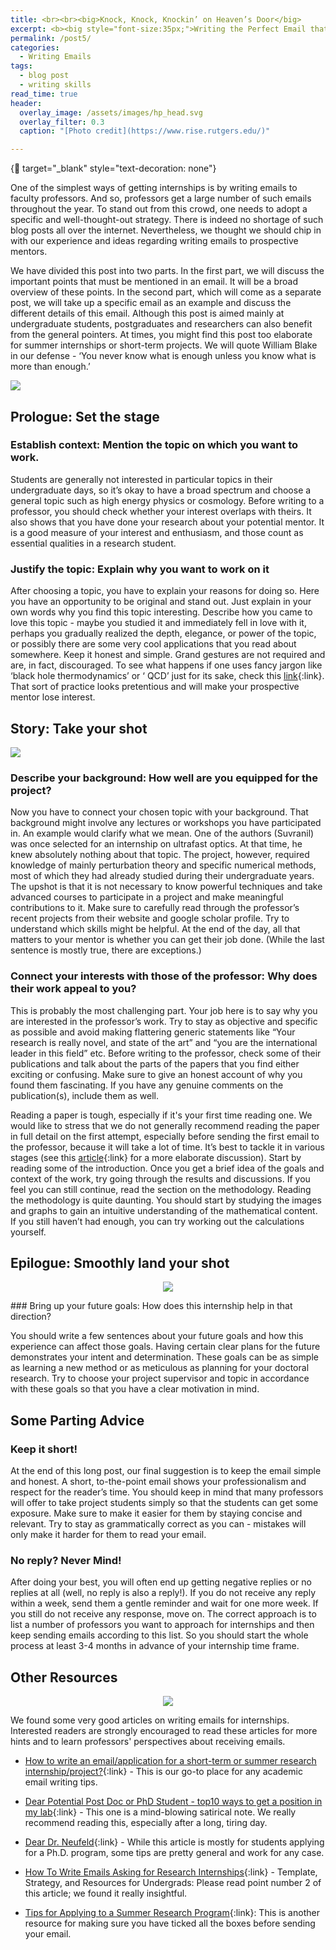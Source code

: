 ```yaml
---
title: <br><br><big>Knock, Knock, Knockin’ on Heaven’s Door</big>
excerpt: <b><big style="font-size:35px;">Writing the Perfect Email that Lands You an Internship - I</big></b><br><br><br>
permalink: /post5/
categories:
  - Writing Emails
tags:
  - blog post
  - writing skills
read_time: true
header:
  overlay_image: /assets/images/hp_head.svg
  overlay_filter: 0.3
  caption: "[Photo credit](https://www.rise.rutgers.edu/)"

---
```


{:link: target="_blank" style="text-decoration: none"}

One of the simplest ways of getting internships is by writing emails to faculty professors. And so, professors get a large number of such emails throughout the year. To stand out from this crowd, one needs to adopt a specific and well-thought-out strategy. There is indeed no shortage of such blog posts all over the internet. Nevertheless, we thought we should chip in with our experience and ideas regarding writing emails to prospective mentors. 

We have divided this post into two parts. In the first part, we will discuss the important points that must be mentioned in an email. It will be a broad overview of these points. In the second part, which will come as a separate post, we will take up a specific email as an example and discuss the different details of this email. Although this post is aimed mainly at undergraduate students, postgraduates and researchers can also benefit from the general pointers. 
At times, you might find this post too elaborate for summer internships or short-term projects. We will quote William Blake in our defense - ‘You never know what is enough unless you know what is more than enough.’

![](/assets/images/hp1.jpeg)

## Prologue: Set the stage 

### Establish context: Mention the topic on which you want to work.

Students are generally not interested in particular topics in their undergraduate days, so it’s okay to have a broad spectrum and choose a general topic such as high energy physics or cosmology. Before writing to a professor, you should check whether your interest overlaps with theirs. It also shows that you have done your research about your potential mentor. It is a good measure of your interest and enthusiasm, and those count as essential qualities in a research student. 

### Justify the topic: Explain why you want to work on it

After choosing a topic, you have to explain your reasons for doing so. Here you have an opportunity to be original and stand out. Just explain in your own words why you find this topic interesting.  Describe how you came to love this topic - maybe you studied it and immediately fell in love with it, perhaps you gradually realized the depth, elegance, or power of the topic, or possibly there are some very cool applications that you read about somewhere. Keep it honest and simple. Grand gestures are not required and are, in fact, discouraged. To see what happens if one uses fancy jargon like ‘black hole thermodynamics’ or ‘ QCD’ just for its sake, check this [link](https://twitter.com/ydnad0/status/1463038749739130884?s=20&t=3uzzmrsxy3U7jW66XcvdDg://twitter.com/ydnad0/status/1463038749739130884?s=20&t=3uzzmrsxy3U7jW66XcvdDg){:link}. That sort of practice looks pretentious and will make your prospective mentor lose interest.

## Story: Take your shot

![](/assets/images/hp2.jpg)
### Describe your background: How well are you equipped for the project?

Now you have to connect your chosen topic with your background. That background might involve any lectures or workshops you have participated in. An example would clarify what we mean. One of the authors (Suvranil) was once selected for an internship on ultrafast optics. At that time, he knew absolutely nothing about that topic. The project, however, required knowledge of mainly perturbation theory and specific numerical methods, most of which they had already studied during their undergraduate years. The upshot is that it is not necessary to know powerful techniques and take advanced courses to participate in a project and make meaningful contributions to it.
Make sure to carefully read through the professor’s recent projects from their website and google scholar profile. Try to understand which skills might be helpful. At the end of the day, all that matters to your mentor is whether you can get their job done. (While the last sentence is mostly true, there are exceptions.)

### Connect your interests with those of the professor: Why does their work appeal to you?

This is probably the most challenging part. Your job here is to say why you are interested in the professor’s work. Try to stay as objective and specific as possible and avoid making flattering generic statements like “Your research is really novel, and state of the art” and “you are the international leader in this field” etc. Before writing to the professor, check some of their publications and talk about the parts of the papers that you find either exciting or confusing. Make sure to give an honest account of why you found them fascinating. If you have any genuine comments on the publication(s), include them as well.

Reading a paper is tough, especially if it's your first time reading one. We would like to stress that we do not generally recommend reading the paper in full detail on the first attempt, especially before sending the first email to the professor,  because it will take a lot of time. It’s best to tackle it in various stages (see this [article](https://web.stanford.edu/class/ee384m/Handouts/HowtoReadPaper.pdf){:link} for a more elaborate discussion). Start by reading some of the introduction. Once you get a brief idea of the goals and context of the work, try going through the results and discussions. If you feel you can still continue,  read the section on the methodology. Reading the methodology is quite daunting. You should start by studying the images and graphs to gain an intuitive understanding of the mathematical content. If you still haven’t had enough, you can try working out the calculations yourself. 


## Epilogue: Smoothly land your shot

<p align="center">
  <img src="/assets/images/hp3.jpg">
</p>
### Bring up your future goals: How does this internship help in that direction?

You should write a few sentences about your future goals and how this experience can affect those goals. Having certain clear plans for the future demonstrates your intent and determination. These goals can be as simple as learning a new method or as meticulous as planning for your doctoral research. Try to choose your project supervisor and topic in accordance with these goals so that you have a clear motivation in mind.

## Some Parting Advice

### Keep it short!

At the end of this long post, our final suggestion is to keep the email simple and honest. A short, to-the-point email shows your professionalism and respect for the reader’s time. You should keep in mind that many professors will offer to take project students simply so that the students can get some exposure. Make sure to make it easier for them by staying concise and relevant. Try to stay as grammatically correct as you can - mistakes will only make it harder for them to read your email.

### No reply? Never Mind!

After doing your best, you will often end up getting negative replies or no replies at all (well, no reply is also a reply!). If you do not receive any reply within a week, send them a gentle reminder and wait for one more week. If you still do not receive any response, move on. The correct approach is to list a number of professors you want to approach for internships and then keep sending emails according to this list. So you should start the whole process at least 3-4 months in advance of your internship time frame.

## Other Resources

<p align="center">
  <img src="/assets/images/hp4.jpg">
</p>

We found some very good articles on writing emails for internships. Interested readers are strongly encouraged to read these articles for more hints and to learn professors' perspectives about receiving emails.

- [How to write an email/application for a short-term or summer research internship/project?](https://teelabiisc.wordpress.com/2013/03/30/how-to-write-an-emailapplication-for-a-short-term-or-summer-research-internshipproject/#:~:text=1){:link} - This is our go-to place for any academic email writing tips.

- [Dear Potential Post Doc or PhD Student - top10 ways to get a position in my lab](https://phylogenomics.blogspot.com/2011/12/dear-potential-post-doc-or-phd-student.html){:link} - This one is a mind-blowing satirical note. We really recommend reading this, especially after a long, tiring day.

- [Dear Dr. Neufeld](https://www.science.org/content/article/dear-dr-neufeld){:link} - While this article is mostly for students applying for a Ph.D. program, some tips are pretty general and work for any case.

- [How To Write Emails Asking for Research Internships](https://www.linkedin.com/pulse/how-write-emails-asking-research-internships-template-khodkumbhe/){:link} -  Template, Strategy, and Resources for Undergrads: Please read point number 2 of this article; we found it really insightful.

- [Tips for Applying to a Summer Research Program](http://astro.physics.uiowa.edu/~clang/reu_tips.html){:link}: This is another resource for making sure you have ticked all the boxes before sending your email.
